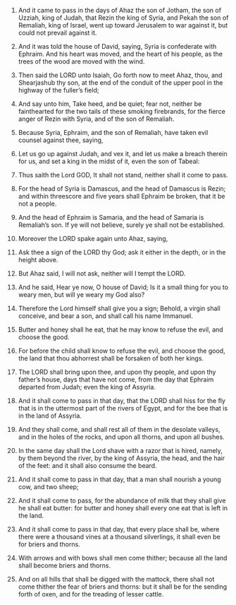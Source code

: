 1. And it came to pass in the days of Ahaz the son of Jotham, the son
of Uzziah, king of Judah, that Rezin the king of Syria, and Pekah the
son of Remaliah, king of Israel, went up toward Jerusalem to war
against it, but could not prevail against it.

2. And it was told the house of David, saying, Syria is confederate
with Ephraim. And his heart was moved, and the heart of his people, as
the trees of the wood are moved with the wind.

3. Then said the LORD unto Isaiah, Go forth now to meet Ahaz, thou,
and Shearjashub thy son, at the end of the conduit of the upper pool
in the highway of the fuller’s field;

4. And say unto him, Take heed,
and be quiet; fear not, neither be fainthearted for the two tails of
these smoking firebrands, for the fierce anger of Rezin with Syria,
and of the son of Remaliah.

5. Because Syria, Ephraim, and the son of Remaliah, have taken evil
counsel against thee, saying,

6. Let us go up against Judah, and vex
it, and let us make a breach therein for us, and set a king in the
midst of it, even the son of Tabeal:

7. Thus saith the Lord GOD, It
shall not stand, neither shall it come to pass.

8. For the head of Syria is Damascus, and the head of Damascus is
Rezin; and within threescore and five years shall Ephraim be broken,
that it be not a people.

9. And the head of Ephraim is Samaria, and the head of Samaria is
Remaliah’s son. If ye will not believe, surely ye shall not be
established.

10. Moreover the LORD spake again unto Ahaz, saying,

11. Ask thee a
sign of the LORD thy God; ask it either in the depth, or in the height
above.

12. But Ahaz said, I will not ask, neither will I tempt the LORD.

13. And he said, Hear ye now, O house of David; Is it a small thing
for you to weary men, but will ye weary my God also?

14. Therefore
the Lord himself shall give you a sign; Behold, a virgin shall
conceive, and bear a son, and shall call his name Immanuel.

15. Butter and honey shall he eat, that he may know to refuse the
evil, and choose the good.

16. For before the child shall know to refuse the evil, and choose
the good, the land that thou abhorrest shall be forsaken of both her
kings.

17. The LORD shall bring upon thee, and upon thy people, and upon thy
father’s house, days that have not come, from the day that Ephraim
departed from Judah; even the king of Assyria.

18. And it shall come to pass in that day, that the LORD shall hiss
for the fly that is in the uttermost part of the rivers of Egypt, and
for the bee that is in the land of Assyria.

19. And they shall come, and shall rest all of them in the desolate
valleys, and in the holes of the rocks, and upon all thorns, and upon
all bushes.

20. In the same day shall the Lord shave with a razor that is hired,
namely, by them beyond the river, by the king of Assyria, the head,
and the hair of the feet: and it shall also consume the beard.

21. And it shall come to pass in that day, that a man shall nourish a
young cow, and two sheep;

22. And it shall come to pass, for the
abundance of milk that they shall give he shall eat butter: for butter
and honey shall every one eat that is left in the land.

23. And it shall come to pass in that day, that every place shall be,
where there were a thousand vines at a thousand silverlings, it shall
even be for briers and thorns.

24. With arrows and with bows shall men come thither; because all the
land shall become briers and thorns.

25. And on all hills that shall be digged with the mattock, there
shall not come thither the fear of briers and thorns: but it shall be
for the sending forth of oxen, and for the treading of lesser cattle.